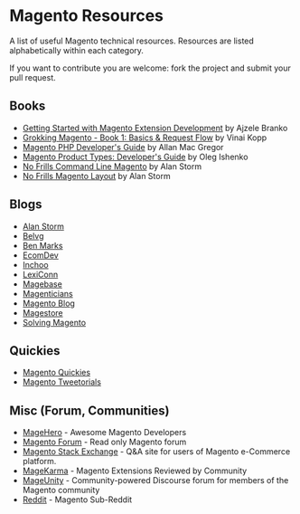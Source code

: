 # Magento Resources
A list of useful Magento technical resources.
Resources are listed alphabetically within each category.

If you want to contribute you are welcome: fork the project and submit your pull request.

## Books

* [Getting Started with Magento Extension Development](https://www.packtpub.com/web-development/getting-started-magento-extension-development) by Ajzele Branko
* [Grokking Magento - Book 1: Basics & Request Flow](https://shop.vinaikopp.com/grokking-magento) by Vinai Kopp
* [Magento PHP Developer's Guide](https://www.packtpub.com/web-development/magento-php-developer’s-guide) by Allan Mac Gregor
* [Magento Product Types: Developer's Guide](https://leanpub.com/magentoproducttypesdevelopersguide) by Oleg Ishenko
* [No Frills Command Line Magento](https://leanpub.com/command-line-magento/) by Alan Storm
* [No Frills Magento Layout](http://store.pulsestorm.net/products/no-frills-magento-layout) by Alan Storm

## Blogs

* [Alan Storm](http://alanstorm.com/category/magento)
* [Belvg](http://blog.belvg.com/category/magento-news)
* [Ben Marks](http://bhmarks.com/blog/)
* [EcomDev](http://www.ecomdev.org/blog)
* [Inchoo](http://inchoo.net/category/magento/)
* [LexiConn](http://www.lexiconn.com/blog/category/magento/)
* [Magebase](http://magebase.com/)
* [Magenticians](http://magenticians.com/)
* [Magento Blog](http://magento.com/blog)
* [Magestore](http://blog.magestore.com/)
* [Solving Magento](http://www.solvingmagento.com/)

## Quickies

* [Magento Quickies](http://magento-quickies.alanstorm.com/)
* [Magento Tweetorials](http://tweetorials.tumblr.com/)

## Misc (Forum, Communities)

* [MageHero](http://magehero.com/) - Awesome Magento Developers
* [Magento Forum](http://www.magentocommerce.com/boards/) - Read only Magento forum
* [Magento Stack Exchange](http://magento.stackexchange.com/) - Q&A site for users of Magento e-Commerce platform.
* [MageKarma](http://www.magekarma.com/) - Magento Extensions Reviewed by Community
* [MageUnity](https://mageunity.com/) - Community-powered Discourse forum for members of the Magento community
* [Reddit](http://www.reddit.com/r/Magento/) - Magento Sub-Reddit
